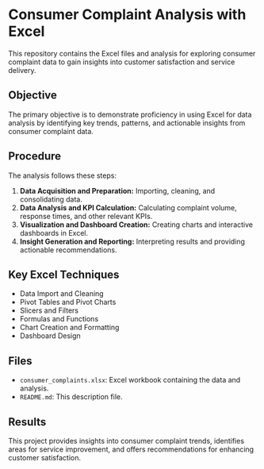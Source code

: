 # Consumer Complaint Analysis with Excel

This repository contains the Excel files and analysis for exploring consumer complaint data to gain insights into customer satisfaction and service delivery.

## Objective

The primary objective is to demonstrate proficiency in using Excel for data analysis by identifying key trends, patterns, and actionable insights from consumer complaint data.

## Procedure

The analysis follows these steps:

1.  **Data Acquisition and Preparation:** Importing, cleaning, and consolidating data.
2.  **Data Analysis and KPI Calculation:** Calculating complaint volume, response times, and other relevant KPIs.
3.  **Visualization and Dashboard Creation:** Creating charts and interactive dashboards in Excel.
4.  **Insight Generation and Reporting:** Interpreting results and providing actionable recommendations.

## Key Excel Techniques

* Data Import and Cleaning
* Pivot Tables and Pivot Charts
* Slicers and Filters
* Formulas and Functions
* Chart Creation and Formatting
* Dashboard Design

## Files

* `consumer_complaints.xlsx`: Excel workbook containing the data and analysis.
* `README.md`: This description file.

## Results

This project provides insights into consumer complaint trends, identifies areas for service improvement, and offers recommendations for enhancing customer satisfaction.
